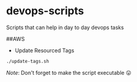 # devops-scripts
Scripts that can help in day to day devops tasks

##AWS
- Update Resourced Tags
```bash
./update-tags.sh
```
*Note*: Don't forget to make the script executable 😛
